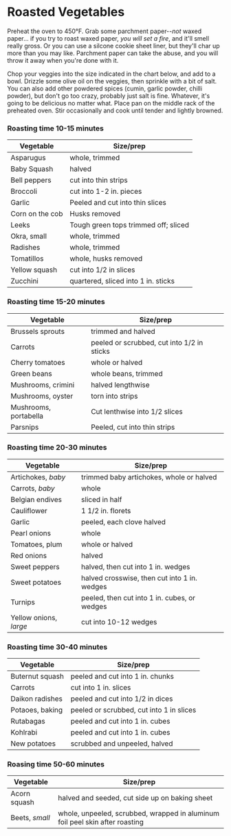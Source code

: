 # Roasted Vegetables

Preheat the oven to 450°F. Grab some parchment paper--*not* waxed paper... if 
you try to roast waxed paper, *you will set a fire*, and it'll smell really 
gross. Or you can use a silcone cookie sheet liner, but they'll char up more 
than you may like. Parchment paper can take the abuse, and you will throw it 
away when you're done with it.

Chop your veggies into the size indicated in the chart below, and add to a bowl.
Drizzle some olive oil on the veggies, then sprinkle with a bit of salt. You can
also add other powdered spices (cumin, garlic powder, chilli powder), but don't
go too crazy, probably just salt is fine. Whatever, it's going to be delicious
no matter what. Place pan on the middle rack of the preheated oven. Stir
occasionally and cook until tender and lightly browned.

### Roasting time 10-15 minutes
| Vegetable       | Size/prep                                                  |
| --------------- | ---------------------------------------------------------- |
| Asparugus       | whole, trimmed                       |
| Baby Squash     | halved                               |
| Bell peppers    | cut into thin strips                 |
| Broccoli        | cut into 1-2 in. pieces              |
| Garlic          | Peeled and cut into thin slices      |
| Corn on the cob | Husks removed                        |
| Leeks           | Tough green tops trimmed off; sliced |
| Okra, small     | whole, trimmed                       |
| Radishes        | whole, trimmed                       |
| Tomatillos      | whole, husks removed                 |
| Yellow squash   | cut into 1/2 in slices               |
| Zucchini        | quartered, sliced into 1 in. sticks  |

### Roasting time 15-20 minutes
| Vegetable             | Size/prep                                                            |
| --------------------- | -------------------------------------------------------------------- |
| Brussels sprouts      | trimmed and halved                                                   |
| Carrots               | peeled or scrubbed, cut into 1/2 in sticks                           |
| Cherry tomatoes       | whole or halved                                                      |
| Green beans           | whole beans, trimmed                                                 |
| Mushrooms, crimini    | halved lengthwise                                                    |
| Mushrooms, oyster     | torn into strips                                                     |
| Mushrooms, portabella | Cut lenthwise into 1/2 slices                                        |
| Parsnips              | Peeled, cut into thin strips                                         |

### Roasting time 20-30 minutes
| Vegetable              | Size/prep                                    |
| ---------------------- | -------------------------------------------- |
| Artichokes, *baby*     | trimmed baby artichokes, whole or halved     |
| Carrots, *baby*        | whole                                        |
| Belgian endives        | sliced in half                               |
| Cauliflower            | 1 1/2 in. florets                            |
| Garlic                 | peeled, each clove halved                    |
| Pearl onions           | whole                                        |
| Tomatoes, plum         | whole or halved                              |
| Red onions             | halved                                       |
| Sweet peppers          | halved, then cut into 1 in. wedges           |
| Sweet potatoes         | halved crosswise, then cut into 1 in. wedges |
| Turnips                | peeled, then cut into 1 in. cubes, or wedges |
| Yellow onions, *large* | cut into 10-12 wedges                        |

### Roasting time 30-40 minutes
| Vegetable       | Size/prep                                                                  |
| --------------- | -------------------------------------------------------------------------- |
| Buternut squash | peeled and cut into 1 in. chunks                                           |
| Carrots         | cut into 1 in. slices                                                      |
| Daikon radishes | peeled and cut into 1/2 in dices                                           |
| Potaoes, baking | peeled or scrubbed, cut into 1 in slices                                   |
| Rutabagas       | peeled and cut into 1 in. cubes                                            |
| Kohlrabi        | peeled and cut into 1 in. cubes                                            |
| New potatoes    | scrubbed and unpeeled, halved                                              |

### Roasing time 50-60 minutes
| Vegetable      | Size/prep                                                                    |
| -------------- | ---------------------------------------------------------------------------- |
| Acorn squash   | halved and seeded, cut side up on baking sheet                               |
| Beets, *small* | whole, unpeeled, scrubbed, wrapped in aluminum foil peel skin after roasting |

